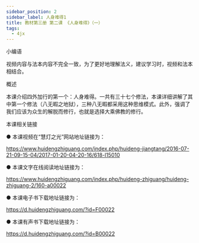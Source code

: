 ```yaml
---
sidebar_position: 2
sidebar_label: 人身难得1
title: 教材第三册 第二课 《人身难得》（一）
tags:
  - 4jx
---
```

小编语 


视频内容与法本内容不完全一致，为了更好地理解法义，建议学习时，视频和法本相结合。


概述


本课介绍四外加行的第一个：人身难得。一共有三十七个修法，本课详细讲解了其中第一个修法（八无暇之地狱），三种八无暇都采用这种思维模式。此外，强调了我们应该为众生的解脱而修行，也就是选择大乘佛教的修行。








 本课相关链接 

●  本课视频在“慧灯之光”网站地址链接为：

https://www.huidengzhiguang.com/index.php/huideng-jiangtang/2016-07-21-09-15-04/2017-01-20-04-20-16/618-l15010



●  本课文字在线阅读地址链接为：

https://www.huidengzhiguang.com/index.php/huideng-zhiguang/huideng-zhiguang-2/160-a00022



●  本课电子书下载地址链接为：

https://d.huidengzhiguang.com/?id=F00022



●  本课有声书下载地址链接为：

https://d.huidengzhiguang.com/?id=B00022